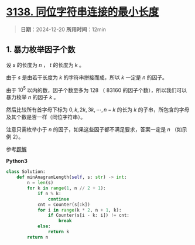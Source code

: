 # [3138. 同位字符串连接的最小长度](https://leetcode.cn/problems/minimum-length-of-anagram-concatenation/description/)

> **日期**：2024-12-20
> **所用时间**：12min

## 1. 暴力枚举因子个数

设 $s$ 的长度为 $n$ ， $t$ 的长度为 $k$ 。

由于 $s$ 是由若干长度为 $k$ 的字符串拼接而成，所以 $k$ 一定是 $n$ 的因子。

由于 $10^5$ 以内的数，因子个数至多为 $128$ （ $83160$ 的因子个数），所以我们可以暴力枚举 $n$ 的因子 $k$ 。

然后比较所有首字母下标为 $0,k,2k,3k,⋯,n−k$ 的长为 $k$ 的子串，所包含的字母及其个数是否一样（同位字符串）。

注意只需枚举小于 $n$ 的因子，如果这些因子都不满足要求，答案一定是 $n$ （如示例 2）。

参考[题解](https://leetcode.cn/problems/minimum-length-of-anagram-concatenation/solutions/2766442/mei-ju-n-de-yin-zi-zhi-duo-128-ge-python-u36n)

**Python3**

```python
class Solution:
    def minAnagramLength(self, s: str) -> int:
        n = len(s)
        for k in range(1, n // 2 + 1):
            if n % k:
                continue
            cnt = Counter(s[:k])
            for i in range(k * 2, n + 1, k):
                if Counter(s[i - k: i]) != cnt:
                    break
            else:
                return k
        return n
```
